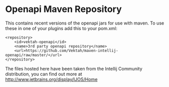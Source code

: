Openapi Maven Repository
========

This contains recent versions of the openapi jars for use with maven. To use these in one of your plugins add this to your pom.xml:
```
<repository>
    <id>vektah-openapi</id>
    <name>3rd party openapi repository</name>
    <url>https://github.com/Vektah/maven-intellij-openapi/raw/master/</url>
</repository>
```

The files hosted here have been taken from the Intellij Community distribution, you can find out more at http://www.jetbrains.org/display/IJOS/Home
